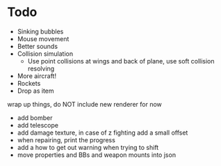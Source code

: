 # Todo

* Sinking bubbles
* Mouse movement
* Better sounds
* Collision simulation
    * Use point collisions at wings and back of plane, use soft collision resolving
* More aircraft!
* Rockets
* Drop as item



wrap up things, do NOT include new renderer for now
* add bomber
* add telescope
* add damage texture, in case of z fighting add a small offset
* when repairing, print the progress
* add a how to get out warning when trying to shift
* move properties and BBs and weapon mounts into json